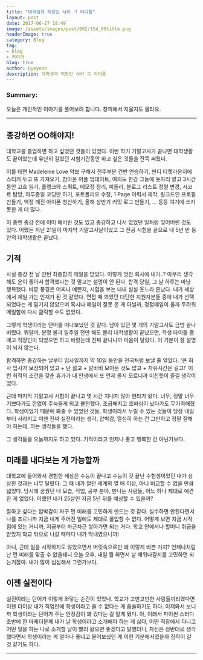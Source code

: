```yaml
---
title: "대학생과 직장인 사이 그 어디쯤"
layout: post
date: 2017-06-27 18:49
image: /assets/images/post/002/154_00title.png
headerImage: true
category: Blog
tag:
- blog
- 커리어
blog: true
author: Hyeyeon
description: 대학생과 직장인 사이 그 어디쯤
---
```


### Summary:

오늘은 개인적인 이야기를 풀어보려 합니다. 창피해서 지울지도 몰라요.

---

## 종강하면 OO해야지!

대학교를 졸업하면 하고 싶었던 것들이 있었다. 이번 학기 기말고사가 끝나면 대학생활도 끝이었는데 유난히 길었던 시험기간동안 하고 싶은 것들을 잔뜩 써뒀다.

<figcaption class="caption">이를 테면 Madeleine Love 악보 구해서 전주부분 건반 연습하기, 씬디 티켓라운지에 스티커 두고 또 가져오기, 참아온 어플 업데이트, 여의도 한강 그늘에 돗자리 깔고 3시간 동안 고흐 읽기, 플랭크와 스쿼트, 메모장 정리, 피들리, 블로그 리스트 정렬 변경, 시코르 탐방, 하루종일 코딩만 하기, 포트폴리오 수정, 1 Page 이력서 제작, 링크드인 프로필 만들기, 액정 깨진 아이폰 청산하기, 올해 상반기 커밋 로그 만들기, ... 등등 여기에 쓰지 못한 게 더 많다.</figcaption>

이 중엔 종강 전에 이미 해버린 것도 있고 종강하고 나서 없었던 일처럼 잊어버린 것도 있다. 어쨌든 지난 21일이 마지막 기말고사날이었고 그 전공 시험을 끝으로 내 5년 반 동안의 대학생활은 끝났다.

## 기적

사실 종강 전 날 인턴 최종합격 메일을 받았다. 이렇게 멋진 회사에 내가..? 아무리 생각해도 운이 좋아서 합격했다는 것 말고는 설명이 안 된다. 합격 당일, 그 날 하루는 마냥 행복했다. 바깥 풍경은 어찌나 예쁜지, 시험을 보는 내내 실실 웃느라 혼났다. 내가 세상에서 제일 가는 인재가 된 것 같았다. 면접 때 뵈었던 대단한 지원자분들 중에 내가 선택되었다는 게 믿기지 않았으며 혹시나 메일이 잘못 온 게 아닐까, 정정메일이 올까 두려워 메일함에 다시 클릭할 수도 없었다.

그렇게 학생이라는 단어를 떠나보냈던 것 같다. 남아 있던 몇 개의 기말고사도 금방 끝나버렸다. 뭐랄까, 분명 불과 일주일 전만 해도 빨리 대학생활이 끝났으면, 학생 타이틀 좀 떼고 직장인이 되었으면 하고 바랐는데 진짜 끝나니까 마음이 달랐다. 이 기분이 잘 설명이 되지 않는다.

합격하면 종강하는 날부터 입사일까지 약 10일 동안을 천국처럼 보낼 줄 알았다. '큰 회사 입사가 보장되어 있고 + 난 젊고 + 알바비 모아둔 것도 많고 + 자유시간은 길고!' 이런 최적의 조건을 갖춘 휴가가 내 인생에서 또 언제 올지 모르니까 미친듯이 즐길 생각이었다.

근데 마지막 기말고사 시험이 끝나고 몇 시간 지나지 않아 현타가 왔다. 너무, 정말 너무 기쁘다가도 한없이 주눅들게 되고 불안했다. 조급해지고 조바심이 났다가도 무기력해졌다. 학생이었기 때문에 봐줄 수 있었던 것들, 학생이라서 누릴 수 있는 것들이 당장 내일부터 사라지고 이젠 진짜 실전이라는 생각, 압박감, 열심히 하는 건 그만하고 정말 잘해야 하는데, 하는 생각들을 했다.

그 생각들을 오늘까지도 하고 있다. 기적이라고 언제나 좋고 행복한 건 아닌가보다.

## 미래를 내다보는 게 가능할까

대학교에 들어와서 경험한 세상은 수능이 끝나고 수능이 갓 끝난 수험생이었던 내가 상상한 것과는 너무 달랐다. 그 때 내가 알던 세계의 열 배 이상, 아니 비교할 수 없을 만큼 넓었다. 당시에 꿈꿨던 내 모습, 직업, 공부 분야, 만나는 사람들, 어느 하나 제대로 예견한 게 없었다. 이랬던 내가 25살인 지금 5년 뒤를 예상할 수 있을까?

잘하고 싶다는 압박감이 자꾸 먼 미래를 고민하게 만드는 것 같다. 실수하면 안된다면서 나를 조르니까 지금 내게 주어진 일에도 제대로 몰입할 수 없다. 어떻게 보면 지금 시작점에 있는 거니까, 지금부터 차근차근 쌓아가면 되는 거다. 학교 안에서나 할머니 취급을 받았지 학교 밖으로 나갈 때마다 내가 막내였으니까!

아니, 근데 일을 시작하지도 않았으면서 머릿속으로만 왜 이렇게 바쁜 거지? 언제나처럼 난 먼 미래를 맞출 수 없을테니 오늘 오후, 내일 뭘 하면서 날 채워나갈지를 고민하면 되는거잖아. 내가 많이 심심해서 그런가보다.

## 이젠 실전이다

실전이라는 단어가 이렇게 와닿는 순간이 있었나. 학교가 고만고만한 사람들끼리였다면 이젠
더이상 내가 직업란에 학생이라고 쓸 수 없다는 게 씁쓸하기도 하다. 이제와서 보니까 학생이라는 단어가 주는 안정감이 꽤 컸다는 걸 알게 됐다. 아, 이래서 파이썬 스터디 초반에 한 마케더분께 내가 날 학생이라고 소개해야 하는 게 싫다, 어떤 직장에서 다니고 어떤 일을 하는 나로 소개할 날이 빨리 왔으면 좋겠다고 말했더니, 자신은 정반대로 생각했다면서 학생이라는 게 얼마나 좋냐고 물어보셨던 게 이런 기분에서였을까 짐작이 갈 것 같기도 하다.

---
